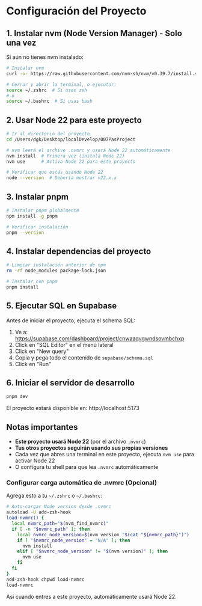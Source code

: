 # Configuración del Proyecto

## 1. Instalar nvm (Node Version Manager) - Solo una vez

Si aún no tienes nvm instalado:

```bash
# Instalar nvm
curl -o- https://raw.githubusercontent.com/nvm-sh/nvm/v0.39.7/install.sh | bash

# Cerrar y abrir la terminal, o ejecutar:
source ~/.zshrc  # Si usas zsh
# o
source ~/.bashrc  # Si usas bash
```

## 2. Usar Node 22 para este proyecto

```bash
# Ir al directorio del proyecto
cd /Users/dgk/Desktop/localDevelop/007PasProject

# nvm leerá el archivo .nvmrc y usará Node 22 automáticamente
nvm install  # Primera vez (instala Node 22)
nvm use      # Activa Node 22 para este proyecto

# Verificar que estás usando Node 22
node --version  # Debería mostrar v22.x.x
```

## 3. Instalar pnpm

```bash
# Instalar pnpm globalmente
npm install -g pnpm

# Verificar instalación
pnpm --version
```

## 4. Instalar dependencias del proyecto

```bash
# Limpiar instalación anterior de npm
rm -rf node_modules package-lock.json

# Instalar con pnpm
pnpm install
```

## 5. Ejecutar SQL en Supabase

Antes de iniciar el proyecto, ejecuta el schema SQL:

1. Ve a: https://supabase.com/dashboard/project/cnwaaqvgwndsovmbchxp
2. Click en "SQL Editor" en el menú lateral
3. Click en "New query"
4. Copia y pega todo el contenido de `supabase/schema.sql`
5. Click en "Run"

## 6. Iniciar el servidor de desarrollo

```bash
pnpm dev
```

El proyecto estará disponible en: http://localhost:5173

## Notas importantes

- **Este proyecto usará Node 22** (por el archivo `.nvmrc`)
- **Tus otros proyectos seguirán usando sus propias versiones**
- Cada vez que abres una terminal en este proyecto, ejecuta `nvm use` para activar Node 22
- O configura tu shell para que lea `.nvmrc` automáticamente

### Configurar carga automática de .nvmrc (Opcional)

Agrega esto a tu `~/.zshrc` o `~/.bashrc`:

```bash
# Auto-cargar Node version desde .nvmrc
autoload -U add-zsh-hook
load-nvmrc() {
  local nvmrc_path="$(nvm_find_nvmrc)"
  if [ -n "$nvmrc_path" ]; then
    local nvmrc_node_version=$(nvm version "$(cat "${nvmrc_path}")")
    if [ "$nvmrc_node_version" = "N/A" ]; then
      nvm install
    elif [ "$nvmrc_node_version" != "$(nvm version)" ]; then
      nvm use
    fi
  fi
}
add-zsh-hook chpwd load-nvmrc
load-nvmrc
```

Así cuando entres a este proyecto, automáticamente usará Node 22.
